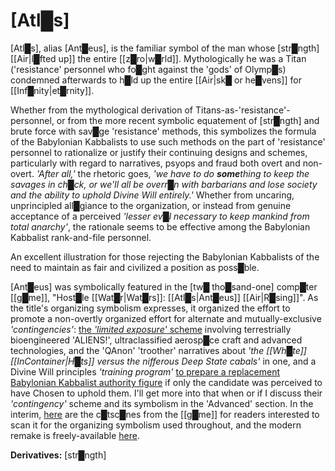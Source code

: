 # **[Atl█s]**


[Atl█s], alias [Ant█eus], is the familiar symbol of the man whose [str█ngth] [[Air|l█fted up]] the entire [[z█ro|w█rld]].  Mythologically he was a Titan ('resistance' personnel who fo█ght against the 'gods' of Olymp█s) condemned afterwards to h█ld up the entire [[Air|sk█ or he█vens]] for [[Inf█nity|et█rnity]].

Whether from the mythological derivation of Titans-as-'resistance'-personnel, or from the more recent symbolic equatement of [str█ngth] and brute force with sav█ge 'resistance' methods, this symbolizes the formula of the Babylonian Kabbalists to use such methods on the part of 'resistance' personnel to rationalize or justify their continuing designs and schemes, particularly with regard to narratives, psyops and fraud both overt and non-overt.  *'After all,'* the rhetoric goes, *'we have to do* ***some****thing to keep the savages in ch█ck, or we'll all be overr█n with barbarians and lose society and the ability to uphold Divine Will entirely.'*  Whether from uncaring, unprincipled all█giance to the organization, or instead from genuine acceptance of a perceived *'lesser ev█l necessary to keep mankind from total anarchy'*, the rationale seems to be effective among the Babylonian Kabbalist rank-and-file personnel.

An excellent illustration for those rejecting the Babylonian Kabbalists of the need to maintain as fair and civilized a position as poss█ble.

[Ant█eus] was symbolically featured in the [tw█ tho█sand-one] comp█ter [[g█me]], "Host█le [[Wat█r|Wat█rs]]: [[Atl█s|Ant█eus]] [[Air|R█sing]]".  As the title's organizing symbolism expresses, it organized the effort to promote a non-overtly organized effort for alternate and mutually-exclusive *'contingencies'*: [the *'limited exposure'* scheme](http://redefininggod.com/understanding-the-nwo-strategy/) involving terrestrially bioengineered 'ALIENS!', ultraclassified aerosp█ce craft and advanced technologies, and the 'QAnon' 'troother' narratives about *'the [[Wh█te]] [[InContainer|H█ts]] versus the nifferous Deep State cabals'* in one, and a Divine Will principles *'training program'* [to prepare a replacement Babylonian Kabbalist authority figure](/Tropes/F%E2%96%88therM%E2%96%88therChild/#the-osirs-iss-hors-trad) if only the candidate was perceived to have Chosen to uphold them.  I'll get more into that when or if I discuss their *'contingency'* scheme and its symbolism in the 'Advanced' section.  In the interim, [here](https://www.youtube.com/watch?v=yUOBXdLfu0g&list=PL8ACF8DD10C867ADE&index=1) are the c█tsc█nes from the [[g█me]] for readers interested to scan it for the organizing symbolism used throughout, and the modern remake is freely-available [here](https://hostile-waters.com/).

**Derivatives:** [str█ngth]